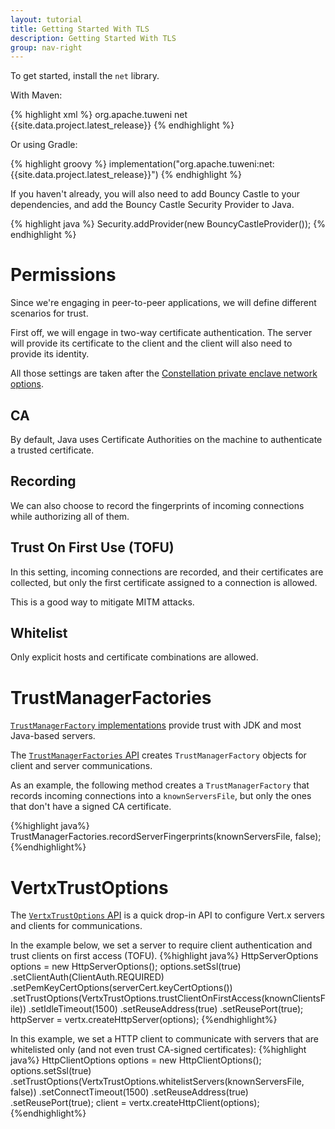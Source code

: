 ```yaml
---
layout: tutorial
title: Getting Started With TLS
description: Getting Started With TLS
group: nav-right
---
```



To get started, install the `net` library.

With Maven:

{% highlight xml %}
<dependency>
  <groupId>org.apache.tuweni</groupId>
  <artifactId>net</artifactId>
  <version>{{site.data.project.latest_release}}</version>
</dependency>
{% endhighlight %}

Or using Gradle:

{% highlight groovy %}
implementation("org.apache.tuweni:net:{{site.data.project.latest_release}}")
{% endhighlight %}

If you haven't already, you will also need to add Bouncy Castle to your dependencies, and add the Bouncy Castle Security Provider to Java.

{% highlight java %}
Security.addProvider(new BouncyCastleProvider());
{% endhighlight %}

# Permissions

Since we're engaging in peer-to-peer applications, we will define different scenarios for trust.

First off, we will engage in two-way certificate authentication. The server will provide its certificate to the client and the client will also need to provide its identity.

All those settings are taken after the [Constellation private enclave network options](https://github.com/consensys/constellation).

## CA
By default, Java uses Certificate Authorities on the machine to authenticate a trusted certificate.

## Recording
We can also choose to record the fingerprints of incoming connections while authorizing all of them.

## Trust On First Use (TOFU)
In this setting, incoming connections are recorded, and their certificates are collected, but only the first certificate assigned to a connection is allowed.

This is a good way to mitigate MITM attacks.

## Whitelist

Only explicit hosts and certificate combinations are allowed.

# TrustManagerFactories

[`TrustManagerFactory` implementations](https://docs.oracle.com/en/java/javase/11/docs/api/java.base/javax/net/ssl/TrustManagerFactory.html) provide trust with JDK and most Java-based servers.

The [`TrustManagerFactories` API](/docs/org.apache.tuweni.net.tls/-trust-manager-factories/index.html) creates `TrustManagerFactory` objects for client and server communications.

As an example, the following method creates a `TrustManagerFactory` that records incoming connections into a `knownServersFile`, but only the ones that don't have a signed CA certificate.

{%highlight java%}
TrustManagerFactories.recordServerFingerprints(knownServersFile, false);
{%endhighlight%}

# VertxTrustOptions

The [`VertxTrustOptions` API](/docs/org.apache.tuweni.net.tls/-vertx-trust-options/index.html) is a quick drop-in API to configure Vert.x servers and clients for communications.

In the example below, we set a server to require client authentication and trust clients on first access (TOFU).
{%highlight java%}
HttpServerOptions options = new HttpServerOptions();
options.setSsl(true)
       .setClientAuth(ClientAuth.REQUIRED)
       .setPemKeyCertOptions(serverCert.keyCertOptions())
       .setTrustOptions(VertxTrustOptions.trustClientOnFirstAccess(knownClientsFile))
       .setIdleTimeout(1500)
       .setReuseAddress(true)
       .setReusePort(true);
httpServer = vertx.createHttpServer(options);
{%endhighlight%}

In this example, we set a HTTP client to communicate with servers that are whitelisted only (and not even trust CA-signed certificates):
{%highlight java%}
HttpClientOptions options = new HttpClientOptions();
options.setSsl(true)
       .setTrustOptions(VertxTrustOptions.whitelistServers(knownServersFile, false))
       .setConnectTimeout(1500)
       .setReuseAddress(true)
       .setReusePort(true);
client = vertx.createHttpClient(options);
{%endhighlight%}
